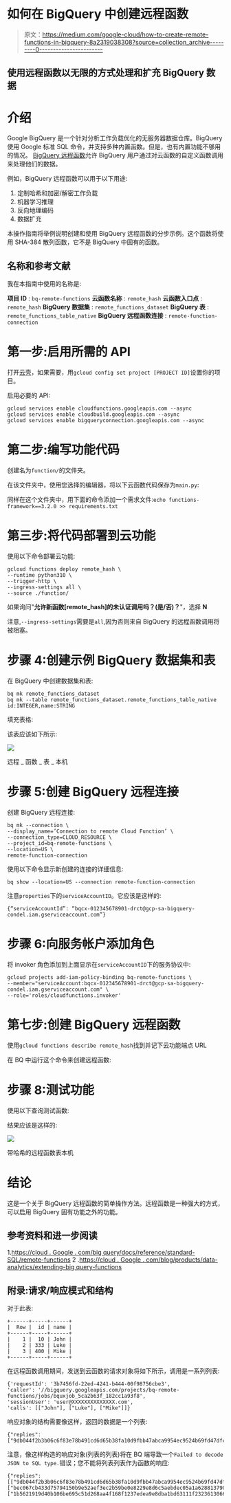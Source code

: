 # 如何在 BigQuery 中创建远程函数

> 原文：<https://medium.com/google-cloud/how-to-create-remote-functions-in-bigquery-8a2319038308?source=collection_archive---------0----------------------->

## 使用远程函数以无限的方式处理和扩充 BigQuery 数据

# 介绍

Google BigQuery 是一个针对分析工作负载优化的无服务器数据仓库。BigQuery 使用 Google 标准 SQL 命令，并支持多种内置函数。但是，也有内置功能不够用的情况。 [BigQuery 远程函数](https://cloud.google.com/bigquery/docs/reference/standard-sql/remote-functions)允许 BigQuery 用户通过对云函数的自定义函数调用来处理他们的数据。

例如，BigQuery 远程函数可以用于以下用途:

1.  定制哈希和加密/解密工作负载
2.  机器学习推理
3.  反向地理编码
4.  数据扩充

本操作指南将举例说明创建和使用 BigQuery 远程函数的分步示例。这个函数将使用 SHA-384 散列函数，它不是 BigQuery 中固有的函数。

## **名称和参考文献**

我在本指南中使用的名称是:

**项目 ID** : `bq-remote-functions`
**云函数名称** : `remote_hash`
**云函数入口点** : `remote_hash`
**BigQuery 数据集** : `remote_functions_dataset`
**BigQuery 表** : `remote_functions_table_native`
**BigQuery 远程函数连接** : `remote-function-connection`

# **第一步:启用所需的 API**

打开[云壳](http://shell.cloud.google.com)，如果需要，用`gcloud config set project [PROJECT ID]`设置你的项目。

启用必要的 API:

```
gcloud services enable cloudfunctions.googleapis.com --async
gcloud services enable cloudbuild.googleapis.com --async
gcloud services enable bigqueryconnection.googleapis.com --async
```

# **第二步:编写功能代码**

创建名为`function/`的文件夹。

在该文件夹中，使用您选择的编辑器，将以下云函数代码保存为`main.py`:

同样在这个文件夹中，用下面的命令添加一个需求文件:`echo functions-framework==3.2.0 >> requirements.txt`

# **第三步:将代码部署到云功能**

使用以下命令部署云功能:

```
gcloud functions deploy remote_hash \
--runtime python310 \
--trigger-http \
--ingress-settings all \
--source ./function/
```

如果询问"**允许新函数[remote_hash]的未认证调用吗？(是/否)？**"，选择 **N**

注意,`--ingress-settings`需要是`all`,因为否则来自 BigQuery 的远程函数调用将被阻塞。

# **步骤 4:创建示例 BigQuery 数据集和表**

在 BigQuery 中创建数据集和表:

```
bq mk remote_functions_dataset
bq mk --table remote_functions_dataset.remote_functions_table_native id:INTEGER,name:STRING
```

填充表格:

该表应该如下所示:

![](img/7a0ac388e6085beba96001eb904ed0f9.png)

远程 _ 函数 _ 表 _ 本机

# **步骤 5:创建 BigQuery 远程连接**

创建 BigQuery 远程连接:

```
bq mk --connection \
--display_name=’Connection to remote Cloud Function’ \
--connection_type=CLOUD_RESOURCE \
--project_id=bq-remote-functions \
--location=US \
remote-function-connection
```

使用以下命令显示新创建的连接的详细信息:

```
bq show --location=US --connection remote-function-connection
```

注意`properties`下的`serviceAccountID`。它应该是这样的:

```
{“serviceAccountId”: “bqcx-012345678901-drct@gcp-sa-bigquery-condel.iam.gserviceaccount.com”}
```

# **步骤 6:向服务帐户添加角色**

将 invoker 角色添加到上面显示在`serviceAccountID`下的服务协议中:

```
gcloud projects add-iam-policy-binding bq-remote-functions \
--member="serviceAccount:bqcx-012345678901-drct@gcp-sa-bigquery-condel.iam.gserviceaccount.com" \
--role='roles/cloudfunctions.invoker'
```

# **第七步:创建 BigQuery 远程函数**

使用`gcloud functions describe remote_hash`找到并记下云功能端点 URL

在 BQ 中运行这个命令来创建远程函数:

# **步骤 8:测试功能**

使用以下查询测试函数:

结果应该是这样的:

![](img/4153145ff940e2e832628bb7b0172e1e.png)

带哈希的远程函数表本机

# **结论**

这是一个关于 BigQuery 远程函数的简单操作方法。远程函数是一种强大的方式，可以启用 BigQuery 固有功能之外的功能。

## **参考资料和进一步阅读**

1.[https://cloud . Google . com/big query/docs/reference/standard-SQL/remote-functions](https://cloud.google.com/bigquery/docs/reference/standard-sql/remote-functions)
2 .[https://cloud . Google . com/blog/products/data-analytics/extending-big query-functions](https://cloud.google.com/blog/products/data-analytics/extending-bigquery-functions)

## **附录:请求/响应模式和结构**

对于此表:

```
+------+-----+------+
|  Row |  id | name |
+------+-----+------+
|    1 |  10 | John |
|    2 | 333 | Luke |
|    3 | 400 | Mike |
+------+-----+------+
```

在远程函数调用期间，发送到云函数的请求对象将如下所示，调用是一系列列表:

```
{'requestId': '3b7456fd-22ed-4241-b444-00f98756cbe3',
'caller': '//bigquery.googleapis.com/projects/bq-remote-functions/jobs/bquxjob_5ca2b63f_182cc1a93f8',
'sessionUser': 'user@XXXXXXXXXXXXXX.com',
'calls': [["John"], ["Luke"], ["Mike"]]}
```

响应对象的结构需要像这样，返回的数据是一个列表:

```
{"replies": ["9db044f2b3b06c6f83e78b491cd6d65b38fa10d9fbb47abca9954ec9524b69fd47dfc327f6c73ef4ea8f53007e66d024","bec067cb433d75794150b9e52aef3ec2b59be0e8229e8d6c5aebdec05a1a628813790a206f4614a2ed281cd552aaab6c","1b5621919d40b106be695c51d268aa4f168f1237edea9e8dba1bd63111f23236130661c173c925942ee2e5d5ff23f26d"]}
```

注意，像这样构造的响应对象(列表的列表)将在 BQ 端导致一个`Failed to decode JSON to SQL type.`错误；您不能将列表列表作为函数的响应:

```
{"replies": [["9db044f2b3b06c6f83e78b491cd6d65b38fa10d9fbb47abca9954ec9524b69fd47dfc327f6c73ef4ea8f53007e66d024"],["bec067cb433d75794150b9e52aef3ec2b59be0e8229e8d6c5aebdec05a1a628813790a206f4614a2ed281cd552aaab6c"],["1b5621919d40b106be695c51d268aa4f168f1237edea9e8dba1bd63111f23236130661c173c925942ee2e5d5ff23f26d"]]}
```